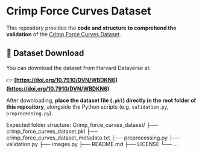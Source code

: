 # Crimp Force Curves Dataset

This repository provides the **code and structure to comprehend the validation** of the [Crimp Force Curves Dataset](https://doi.org/10.7910/DVN/WBDKN6).  

## 🔗 Dataset Download

You can download the dataset from Harvard Dataverse at:

👉 **[https://doi.org/10.7910/DVN/WBDKN6](https://doi.org/10.7910/DVN/WBDKN6)**

After downloading, **place the dataset file (`.pkl`) directly in the root folder of this repository**, alongside the Python scripts (e.g. `validation.py`, `preprocessing.py`).

Expected folder structure:
Crimp_force_curves_dataset/
├── crimp_force_curves_dataset.pkl
├── crimp_force_curves_dataset_metadata.txt
├── preprocessing.py
├── validation.py
├── images.py
├── README.md
├── LICENSE
└── ...
